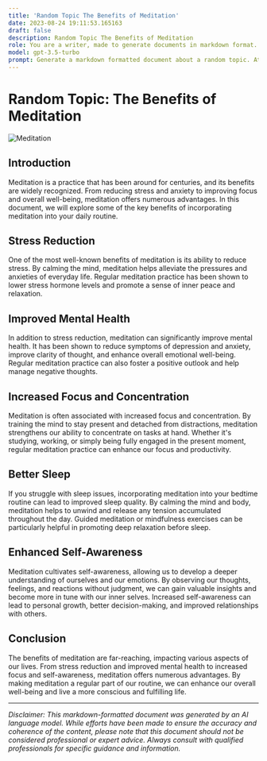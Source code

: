 ```yaml
---
title: 'Random Topic The Benefits of Meditation'
date: 2023-08-24 19:11:53.165163
draft: false
description: Random Topic The Benefits of Meditation
role: You are a writer, made to generate documents in markdown format. It is very important that all of the documents you generate are in valid markdown format.
model: gpt-3.5-turbo
prompt: Generate a markdown formatted document about a random topic. At the bottom, include a disclaimer explaining that the document was generated by you. The first line of the document should be the title. Make sure that the entire document is in proper markdown format, using a mix of various tags to make the document visually appealing.
---
```


# Random Topic: The Benefits of Meditation

![Meditation](https://cdn.pixabay.com/photo/2017/08/06/21/04/yoga-2592244_960_720.jpg)

## Introduction
Meditation is a practice that has been around for centuries, and its benefits are widely recognized. From reducing stress and anxiety to improving focus and overall well-being, meditation offers numerous advantages. In this document, we will explore some of the key benefits of incorporating meditation into your daily routine.

## Stress Reduction
One of the most well-known benefits of meditation is its ability to reduce stress. By calming the mind, meditation helps alleviate the pressures and anxieties of everyday life. Regular meditation practice has been shown to lower stress hormone levels and promote a sense of inner peace and relaxation.

## Improved Mental Health
In addition to stress reduction, meditation can significantly improve mental health. It has been shown to reduce symptoms of depression and anxiety, improve clarity of thought, and enhance overall emotional well-being. Regular meditation practice can also foster a positive outlook and help manage negative thoughts.

## Increased Focus and Concentration
Meditation is often associated with increased focus and concentration. By training the mind to stay present and detached from distractions, meditation strengthens our ability to concentrate on tasks at hand. Whether it's studying, working, or simply being fully engaged in the present moment, regular meditation practice can enhance our focus and productivity.

## Better Sleep
If you struggle with sleep issues, incorporating meditation into your bedtime routine can lead to improved sleep quality. By calming the mind and body, meditation helps to unwind and release any tension accumulated throughout the day. Guided meditation or mindfulness exercises can be particularly helpful in promoting deep relaxation before sleep.

## Enhanced Self-Awareness
Meditation cultivates self-awareness, allowing us to develop a deeper understanding of ourselves and our emotions. By observing our thoughts, feelings, and reactions without judgment, we can gain valuable insights and become more in tune with our inner selves. Increased self-awareness can lead to personal growth, better decision-making, and improved relationships with others.

## Conclusion
The benefits of meditation are far-reaching, impacting various aspects of our lives. From stress reduction and improved mental health to increased focus and self-awareness, meditation offers numerous advantages. By making meditation a regular part of our routine, we can enhance our overall well-being and live a more conscious and fulfilling life.

---

*Disclaimer: This markdown-formatted document was generated by an AI language model. While efforts have been made to ensure the accuracy and coherence of the content, please note that this document should not be considered professional or expert advice. Always consult with qualified professionals for specific guidance and information.*